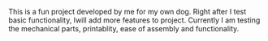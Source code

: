 This is a fun project developed by me for my own dog. Right after I test basic functionality, Iwill add more features to project. Currently I am testing the mechanical parts, printablity, ease of assembly and functionality.
